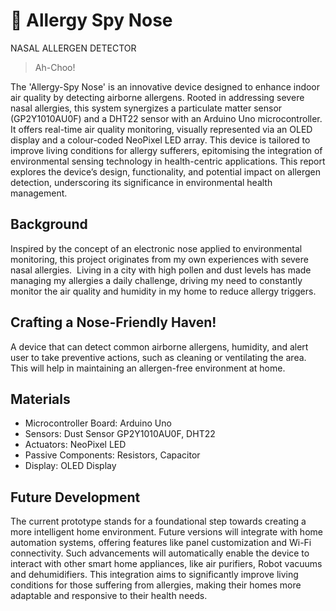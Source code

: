 # 🤧 Allergy Spy Nose  
NASAL ALLERGEN DETECTOR​   
>Ah-Choo!  

The 'Allergy-Spy Nose' is an innovative device designed to enhance indoor air quality by detecting airborne allergens. Rooted in addressing severe nasal allergies, this system synergizes a particulate matter sensor (GP2Y1010AU0F) and a DHT22 sensor with an Arduino Uno microcontroller. It offers real-time air quality monitoring, visually represented via an OLED display and a colour-coded NeoPixel LED array. This device is tailored to improve living conditions for allergy sufferers, epitomising the integration of environmental sensing technology in health-centric applications. This report explores the device’s design, functionality, and potential impact on allergen detection, underscoring its significance in environmental health management.  
## Background  
Inspired by the concept of an electronic nose applied to environmental monitoring, this project originates from my own experiences with severe nasal allergies. ​ 
Living in a city with high pollen and dust levels has made managing my allergies a daily challenge, driving my need to constantly monitor the air quality and humidity in my home to reduce allergy triggers.​  
## Crafting a Nose-Friendly Haven!  
A device that can detect common airborne allergens, humidity, and alert user to take preventive actions, such as cleaning or ventilating the area. This will help in maintaining an allergen-free environment at home.​  
## Materials  
- Microcontroller Board: Arduino Uno​  
- Sensors: Dust Sensor GP2Y1010AU0F, DHT22 ​  
- Actuators: NeoPixel LED​  
- Passive Components: Resistors, Capacitor ​  
- Display: OLED Display


## Future Development 

The current prototype stands for a foundational step towards creating a more intelligent home environment. Future versions will integrate with home automation systems, offering features like panel customization and Wi-Fi connectivity. Such advancements will automatically enable the device to interact with other smart home appliances, like air purifiers, Robot vacuums and dehumidifiers. This integration aims to significantly improve living conditions for those suffering from allergies, making their homes more adaptable and responsive to their health needs. 

